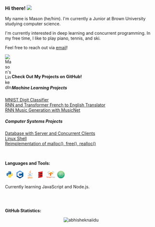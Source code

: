 ### Hi there! <img src="https://media.giphy.com/media/hvRJCLFzcasrR4ia7z/giphy.gif" width="25px">

My name is Mason (he/him). I'm currently a Junior at Brown University studying computer science.

I'm currently interested in deep learning and concurrent programming. In my free time, I like to play piano, tennis, and ski.

Feel free to reach out via [email](mailto:masontheburke@gmail.com)!

<a href="https://www.linkedin.com/in/mason--burke/">
  <img align="left" alt="Mason's LinkedIn" width="22px" src="https://raw.githubusercontent.com/peterthehan/peterthehan/master/assets/linkedin.svg" />
</a>
<br/>
<br/>
<br/>

**Check Out My Projects on GitHub!**

##### Machine Learning Projects

<a href="https://github.com/mason-burke/feed-forward-MNIST">
  MNIST Digit Classifier
</a>
<br/>

<a href="https://github.com/mason-burke/machine-translation">
  RNN and Transformer French to English Translator
</a>
<br/>

<a href="https://github.com/mason-burke/classically-deep">
  RNN Music Generation with MusicNet
</a>
<br/>

##### Computer Systems Projects

<a href="https://github.com/mason-burke/POSIX-database">
  Database with Server and Concurrent Clients
</a>
<br/>

<a href="https://github.com/mason-burke/shell">
  Linux Shell
</a>
<br/>

<a href="https://github.com/mason-burke/malloc">
  Reimplementation of malloc(), free(), realloc()
</a>
<br/>


<br/>
<br/>

**Languages and Tools:**

<code><img height="30" src="https://raw.githubusercontent.com/github/explore/80688e429a7d4ef2fca1e82350fe8e3517d3494d/topics/python/python.png"></code>
<code><img height="30" src="https://raw.githubusercontent.com/github/explore/80688e429a7d4ef2fca1e82350fe8e3517d3494d/topics/c/c.png"></code>
<code><img height="30" src="https://raw.githubusercontent.com/github/explore/80688e429a7d4ef2fca1e82350fe8e3517d3494d/topics/java/java.png"></code>
<code><img height="30" src="https://raw.githubusercontent.com/github/explore/80688e429a7d4ef2fca1e82350fe8e3517d3494d/topics/scala/scala.png"></code>
<code><img height="30" src="https://raw.githubusercontent.com/github/explore/80688e429a7d4ef2fca1e82350fe8e3517d3494d/topics/tensorflow/tensorflow.png"></code>
<code><img height="30" src="https://raw.githubusercontent.com/github/explore/80688e429a7d4ef2fca1e82350fe8e3517d3494d/topics/atom/atom.png"></code>

Currently learning JavaScript and Node.js.

<br/>
<br/>

**GitHub Statistics:**

<p align="center"> <img src="https://github-readme-stats.vercel.app/api?username=mason-burke&show_icons=true&theme=gotham" alt="abhisheknaiidu" />

<!--
**mason-burke/mason-burke** is a ✨ _special_ ✨ repository because its `README.md` (this file) appears on your GitHub profile.

Here are some ideas to get you started:

- 🔭 I’m currently working on ...
- 🌱 I’m currently learning ...
- 👯 I’m looking to collaborate on ...
- 🤔 I’m looking for help with ...
- 💬 Ask me about ...
- 📫 How to reach me: ...
- 😄 Pronouns: ...
- ⚡ Fun fact: ...
-->
